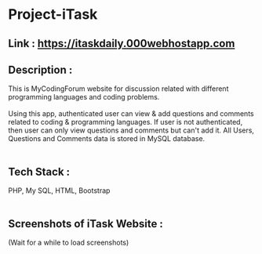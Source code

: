 # Project-iTask
## Link : https://itaskdaily.000webhostapp.com <br/>
## Description :
This is MyCodingForum website for discussion related with different programming languages and coding problems.<br/><br/>
Using this app, authenticated user can view & add questions and comments related to coding & programming languages. If user is not authenticated, then user can only view questions and comments but can't add it. All Users, Questions and Comments data is stored in MySQL database.<br/><br/>
## Tech Stack : 
PHP, My SQL, HTML, Bootstrap<br/><br/>
## Screenshots of iTask Website :
(Wait for a while to load screenshots)
